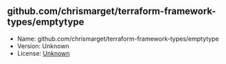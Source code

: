 
## github.com/chrismarget/terraform-framework-types/emptytype

* Name: github.com/chrismarget/terraform-framework-types/emptytype
* Version: Unknown
* License: [Unknown](Unknown)

```
